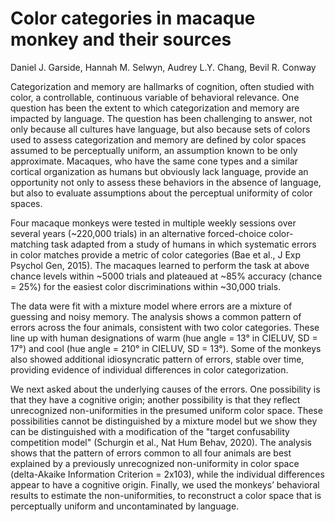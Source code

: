 # Color categories in macaque monkey and their sources

Daniel J. Garside, Hannah M. Selwyn, Audrey L.Y. Chang, Bevil R. Conway

Categorization and memory are hallmarks of cognition, often studied with color, a controllable, continuous variable of behavioral relevance. One question has been the extent to which categorization and memory are impacted by language. The question has been challenging to answer, not only because all cultures have language, but also because sets of colors used to assess categorization and memory are defined by color spaces assumed to be perceptually uniform, an assumption known to be only approximate. Macaques, who have the same cone types and a similar cortical organization as humans but obviously lack language, provide an opportunity not only to assess these behaviors in the absence of language, but also to evaluate assumptions about the perceptual uniformity of color spaces.  

Four macaque monkeys were tested in multiple weekly sessions over several years (~220,000 trials) in an alternative forced-choice color-matching task adapted from a study of humans in which systematic errors in color matches provide a metric of color categories (Bae et al., J Exp Psychol Gen, 2015). The macaques learned to perform the task at above chance levels within ~5000 trials and plateaued at ~85% accuracy (chance = 25%) for the easiest color discriminations within ~30,000 trials. 

The data were fit with a mixture model where errors are a mixture of guessing and noisy memory. The analysis shows a common pattern of errors across the four animals, consistent with two color categories. These line up with human designations of warm (hue angle = 13° in CIELUV, SD = 17°) and cool (hue angle = 210° in CIELUV, SD = 13°). Some of the monkeys also showed additional idiosyncratic pattern of errors, stable over time, providing evidence of individual differences in color categorization. 

We next asked about the underlying causes of the errors. One possibility is that they have a cognitive origin; another possibility is that they reflect unrecognized non-uniformities in the presumed uniform color space. These possibilities cannot be distinguished by a mixture model but we show they can be distinguished with a modification of the "target confusability competition model" (Schurgin et al., Nat Hum Behav, 2020). The analysis shows that the pattern of errors common to all four animals are best explained by a previously unrecognized non-uniformity in color space (delta-Akaike Information Criterion = 2x103), while the individual differences appear to have a cognitive origin. Finally, we used the monkeys’ behavioral results to estimate the non-uniformities, to reconstruct a color space that is perceptually uniform and uncontaminated by language. 

